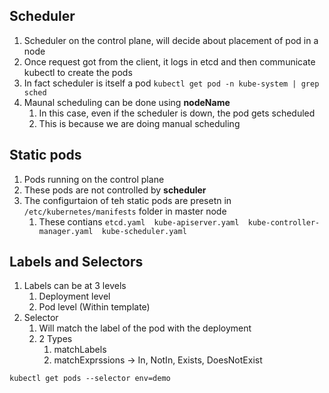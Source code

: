 ## Scheduler

1. Scheduler on the control plane, will decide about placement of pod in a node
2. Once request got from the client, it logs in etcd and then communicate kubectl to create the pods
3. In fact scheduler is itself a pod `kubectl get pod -n kube-system | grep sched`
4. Maunal scheduling can be done using **nodeName**
    1. In this case, even if the scheduler is down, the pod gets scheduled
    2. This is because we are doing manual scheduling

## Static pods

1. Pods running on the control plane
2. These pods are not controlled by **scheduler**
3. The configurtaion of teh static pods are presetn in `/etc/kubernetes/manifests` folder in master node
    1. These contians `etcd.yaml  kube-apiserver.yaml  kube-controller-manager.yaml  kube-scheduler.yaml`

## Labels and Selectors

1. Labels can be at 3 levels
    1. Deployment level
    2. Pod level (Within template)
2. Selector
    1. Will match the label of the pod with the deployment
    2. 2 Types
        1. matchLabels
        2. matchExprssions -> In, NotIn, Exists, DoesNotExist

`kubectl get pods --selector env=demo`



